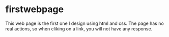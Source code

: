 # firstwebpage

This web page is the first one I design using html and css.
The page has no real actions, so when cliking on a link, you will not have any response.
